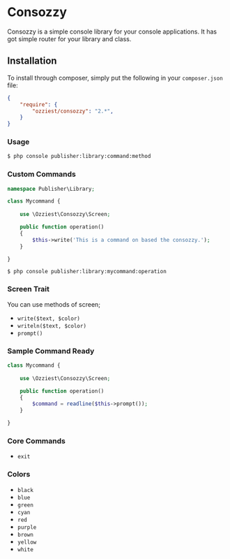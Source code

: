 Consozzy
========

Consozzy is a simple console library for your console applications. It has got simple router for your library and class. 

## Installation

To install through composer, simply put the following in your `composer.json` file:

```json
{
    "require": {
        "ozziest/consozzy": "2.*",
    }
}
```

### Usage
```bash
$ php console publisher:library:command:method
```

### Custom Commands

```php 
namespace Publisher\Library;

class Mycommand {
    
    use \Ozziest\Consozzy\Screen;

    public function operation()
    {
        $this->write('This is a command on based the consozzy.');
    }

}
```

```
$ php console publisher:library:mycommand:operation
```

### Screen Trait

You can use methods of screen;

* `write($text, $color)`
* `writeln($text, $color)`
* `prompt()`

### Sample Command Ready 

```php 
class Mycommand {
    
    use \Ozziest\Consozzy\Screen;

    public function operation()
    {
        $command = readline($this->prompt());
    }

}
```

### Core Commands

* `exit`

### Colors

* `black`
* `blue`
* `green`
* `cyan`
* `red`
* `purple`
* `brown`
* `yellow`
* `white`



